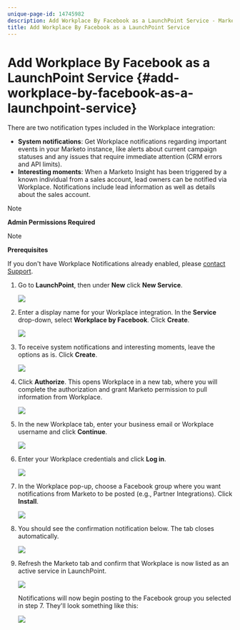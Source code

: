 ```yaml
---
unique-page-id: 14745982
description: Add Workplace By Facebook as a LaunchPoint Service - Marketo Docs - Product Documentation
title: Add Workplace By Facebook as a LaunchPoint Service
---
```


# Add Workplace By Facebook as a LaunchPoint Service {#add-workplace-by-facebook-as-a-launchpoint-service}

There are two notification types included in the Workplace integration:

* **System notifications**: Get Workplace notifications regarding important events in your Marketo instance, like alerts about current campaign statuses and any issues that require immediate attention (CRM errors and API limits).
* **Interesting moments**: When a Marketo Insight has been triggered by a known individual from a sales account, lead owners can be notified via Workplace. Notifications include lead information as well as details about the sales account.

>[!NOTE]
>
>**Admin Permissions Required**

>[!NOTE]
>
>**Prerequisites**
>
>If you don't have Workplace Notifications already enabled, please [contact Support](http://docs.marketo.com/cdn-cgi/l/email-protection#5c2f292c2c332e281c313d2e37392833723f3331).

1. Go to **LaunchPoint**, then under **New** click **New Service**.

   ![](assets/image2017-11-27-14-3a13-3a18-1.png)

1. Enter a display name for your Workplace integration. In the **Service** drop-down, select **Workplace by Facebook**. Click **Create**.

   ![](assets/newservice.png)

1. To receive system notifications and interesting moments, leave the options as is. Click **Create**.

   ![](assets/create.png)

1. Click **Authorize**. This opens Workplace in a new tab, where you will complete the authorization and grant Marketo permission to pull information from Workplace.

   ![](assets/authorize.png)

1. In the new Workplace tab, enter your business email or Workplace username and click **Continue**.

   ![](assets/workplacelogin.png)

1. Enter your Workplace credentials and click **Log in**.

   ![](assets/workplacelogininfo.png)

1. In the Workplace pop-up, choose a Facebook group where you want notifications from Marketo to be posted (e.g., Partner Integrations). Click **Install**.

   ![](assets/installmarketo.png)

1. You should see the confirmation notification below. The tab closes automatically.

   ![](assets/success.png)

1. Refresh the Marketo tab and confirm that Workplace is now listed as an active service in LaunchPoint.

   ![](assets/confirm.png)

   Notifications will now begin posting to the Facebook group you selected in step 7. They'll look something like this:

   ![](assets/example.png)

